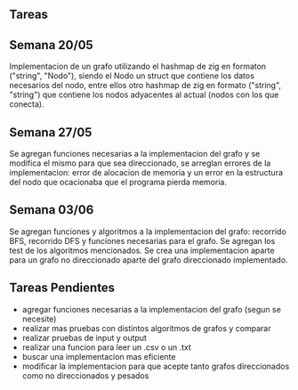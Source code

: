 ## Tareas

## Semana 20/05
 Implementacion de un grafo utilizando el hashmap de zig en formaton ("string", "Nodo"), siendo el Nodo un struct que contiene los datos necesarios del nodo, entre ellos otro hashmap de zig en formato ("string", "string") que contiene los nodos adyacentes al actual (nodos con los que conecta).

## Semana 27/05
 Se agregan funciones necesarias a la implementacion del grafo y se modifica el mismo para que sea direccionado, se arreglan errores de la implementacion: error de alocacion de memoria y un error en la estructura del nodo que ocacionaba que el programa pierda memoria.

## Semana 03/06
 Se agregan funciones y algoritmos a la implementacion del grafo: recorrido BFS, recorrido DFS y funciones necesarias para el grafo. Se agregan los test de los algoritmos mencionados. Se crea una implementacion aparte para un grafo no direccionado aparte del grafo direccionado implementado.

## Tareas Pendientes
 - agregar funciones necesarias a la implementacion del grafo (segun se necesite)
 - realizar mas pruebas con distintos algoritmos de grafos y comparar
 - realizar pruebas de input y output 
 - realizar una funcion para leer un .csv o un .txt
 - buscar una implementacion mas eficiente
 - modificar la implementacion para que acepte tanto grafos direccionados como no direccionados y pesados